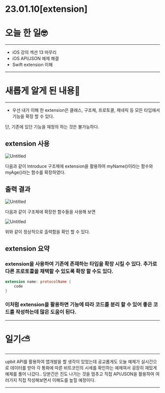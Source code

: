 # 23.01.10[extension]

# 오늘 한 일🤓

---

- iOS 강의 섹션 13 마무리
- iOS API/JSON 예제 해결
- Swift extension 이해

---

# 새롭게 알게 된 내용📖

---

- 우선 내가 이해 한 extension은 클래스, 구조체, 프로토콜, 제네릭 등 모든 타입에서 기능을 확장 할 수 있다.

단, 기존에 있던 기능을 재정의 하는 것은 불가능하다.

## extension 사용

![Untitled](23%2001%2010%5Bextension%5D%20266dc90a4a974269bb43ac1f862d14a1/Untitled.png)

다음과 같이 Introduce 구조체에 extension을 활용하여 myName()이라는 함수와 myAge()라는 함수를 확장하였다. 

## 출력 결과

![Untitled](23%2001%2010%5Bextension%5D%20266dc90a4a974269bb43ac1f862d14a1/Untitled%201.png)

다음과 같이 구조체에 확장한 함수들을 사용해 보면

![Untitled](23%2001%2010%5Bextension%5D%20266dc90a4a974269bb43ac1f862d14a1/Untitled%202.png)

위와 같이 정상적으로 출력함을 확인 할 수 있다.

## **extension 요약**

### extension을 사용하여 기존에 존재하는 타입을 확장 시킬 수 있다. 추가로 다른 프로토콜을 채택할 수 있도록 확장 할 수도 있다.

```swift
extension name: protocolName {
	code
}
```

### 이처럼 extension을 활용하면 기능에 따라 코드를 분리 할 수 있어 좋은 코드를 작성하는데 많은 도움이 된다.

---

# 일기⛅️

---

upbit API를 활용하여 앱개발을 할 생각이 있었는데 공교롭게도 오늘 예제가 실시간으로 데이터를 받아 각 통화에 따른 비트코인의 시세를 확인하는 예제여서 굉장히 재밌게 예제를 풀어 나갔다.. 당분간은 진도 나가는 것을 멈추고 직접 API/JSON을 활용하여 여러가지 직접 작성해보면서 이해도를 높힐 예정이다.

---